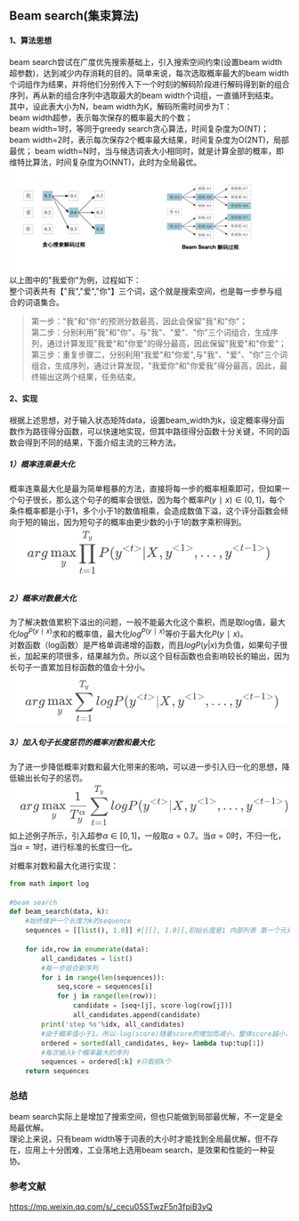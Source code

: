 <head>
    <script src="https://cdn.mathjax.org/mathjax/latest/MathJax.js?config=TeX-AMS-MML_HTMLorMML" type="text/javascript"></script>
    <script type="text/x-mathjax-config">
        MathJax.Hub.Config({
            tex2jax: {
            skipTags: ['script', 'noscript', 'style', 'textarea', 'pre'],
            inlineMath: [['$','$']]
            }
        });
    </script>
</head>

## Beam search(集束算法)
#### 1、算法思想
beam search尝试在广度优先搜索基础上，引入搜索空间约束(设置beam width超参数)，达到减少内存消耗的目的。简单来说，每次选取概率最大的beam width个词组作为结果，并将他们分别传入下一个时刻的解码阶段进行解码得到新的组合序列，再从新的组合序列中选取最大的beam width个词组，一直循环到结束。  
其中，设此表大小为N，beam width为K，解码所需时间步为T：  
beam width超参，表示每次保存的概率最大的个数；  
beam width=1时，等同于greedy search贪心算法，时间复杂度为O(NT)；
beam width=2时，表示每次保存2个概率最大结果，时间复杂度为O(2NT)，局部最优；
beam width=N时，当与候选词表大小相同时，就是计算全部的概率，即维特比算法，时间复杂度为O(NNT)，此时为全局最优。  
![](https://github.com/swx-10/some-knowledge/blob/master/picture/beamsearch.png)
以上图中的"我爱你"为例，过程如下：  
整个词表共有【"我","爱","你"】三个词，这个就是搜索空间，也是每一步参与组合的词语集合。
>第一步："我"和"你"的预测分数最高，因此会保留"我"和"你"；  
第二步：分别利用"我"和"你"，与"我"、"爱"、"你"三个词组合，生成序列，通过计算发现"我爱"和"你爱"的得分最高，因此保留"我爱"和"你爱"；
第三步：重复步骤二，分别利用"我爱"和"你爱",与"我"、"爱"、"你"三个词组合，生成序列，通过计算发现，"我爱你"和"你爱我"得分最高，因此，最终输出这两个结果，任务结束。  

#### 2、实现
根据上述思想，对于输入状态矩阵data，设置beam_width为k，设定概率得分函数作为路径得分函数，可以快速地实现，但其中路径得分函数十分关键，不同的函数会得到不同的结果，下面介绍主流的三种方法。
##### 1）概率连乘最大化
概率连乘最大化是最为简单粗暴的方法，直接将每一步的概率相乘即可，但如果一个句子很长，那么这个句子的概率会很低，因为每个概率$P(y∣x)∈(0,1]$，每个条件概率都是小于1，多个小于1的数值相乘，会造成数值下溢，这个评分函数会倾向于短的输出，因为短句子的概率由更少数的小于1的数字乘积得到。
![连乘概率最大化](https://github.com/swx-10/some-knowledge/blob/master/picture/%E8%BF%9E%E4%B9%98%E6%A6%82%E7%8E%87%E6%9C%80%E5%A4%A7%E5%8C%96.png)
##### 2）概率对数最大化
为了解决数值累积下溢出的问题，一般不能最大化这个乘积，而是取log值，最大化$log^{P(y∣x)}$求和的概率值，最大化$log^{P(y∣x)}$等价于最大化$P(y∣x)$。  
对数函数（log函数）是严格单调递增的函数，而且$logP(y|x)$为负值，如果句子很长，加起来的项很多，结果越为负。所以这个目标函数也会影响较长的输出，因为长句子一直累加目标函数的值会十分小。
![概率对数和最大化](https://github.com/swx-10/some-knowledge/blob/master/picture/%E6%A6%82%E7%8E%87%E5%AF%B9%E6%95%B0%E5%92%8C%E6%9C%80%E5%A4%A7%E5%8C%96.png)
##### 3）加入句子长度惩罚的概率对数和最大化
为了进一步降低概率对数和最大化带来的影响，可以进一步引入归一化的思想，降低输出长句子的惩罚。
![加入句子长度惩罚的概率对数和最大化](https://github.com/swx-10/some-knowledge/blob/master/picture/%E5%8A%A0%E5%85%A5%E5%8F%A5%E5%AD%90%E9%95%BF%E5%BA%A6%E6%83%A9%E7%BD%9A%E7%9A%84%E6%A6%82%E7%8E%87%E5%AF%B9%E6%95%B0%E5%92%8C%E6%9C%80%E5%A4%A7%E5%8C%96.png)
如上述例子所示，引入超参$α∈[0,1]$，一般取$α=0.7$。当$α=0$时，不归一化，当$α=1$时，进行标准的长度归一化。

对概率对数和最大化进行实现：
```python
from math import log

#beam search
def beam_search(data, k):
    #始终维护一个长度为k的sequence
    sequences = [[list(), 1.0]] #[[[], 1.0]],初始长度是1 内部列表 第一个元素是所选的index列表，第二个元素是概率的乘积

    for idx,row in enumerate(data):
        all_candidates = list()
        #每一步组合新序列
        for i in range(len(sequences)):
            seq,score = sequences[i]
            for j in range(len(row)):
                candidate = [seq+[j], score-log(row[j])]
                all_candidates.append(candidate)
        print('step %s'%idx, all_candidates)
        #由于概率值小于1，所以-log(score)随着score的增加而减小，整体score越小，概率越大，直接进行排序
        ordered = sorted(all_candidates, key= lambda tup:tup[1])
        #每次输入k个概率最大的序列
        sequences = ordered[:k] #只取前k个
    return sequences
```
### 总结
beam search实际上是增加了搜索空间，但也只能做到局部最优解，不一定是全局最优解。  
理论上来说，只有beam width等于词表的大小时才能找到全局最优解，但不存在，应用上十分困难，工业落地上选用beam search，是效果和性能的一种妥协。

### 参考文献
https://mp.weixin.qq.com/s/_cecu05STwzF5n3fpiB3yQ
